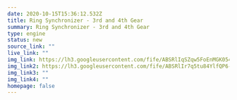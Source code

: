 ```yaml
---
date: 2020-10-15T15:36:12.532Z
title: Ring Synchronizer - 3rd and 4th Gear
summary: Ring Synchronizer - 3rd and 4th Gear
type: engine
status: new
source_link: ""
live_link: ""
img_link: https://lh3.googleusercontent.com/fife/ABSRlIqSZqw5FoEnMGK054NMeVA9OIoS18azeEk4qA8UCpGFALiZFcik_7maiyOIaCdetvVDQbY4oheLnOWAisCAMEu26ZrMIy0NFZBfg3NPoANASmts1ZoyAwn66ys3pmCot3F9lNqFMxmYlTg4j8Hzr9_QklsXnnlPCTcqqfnirGxsmuJIIR-XhjXXATcCWf-zNWh1qIGiv2uJrIVHcb5Mgu8cY6JKgnjetExQ_Xyu6Naqxnp9ie8Ac-FokgAabW_LzRohLwgP0w-aGdn9_8ig_kpZHS2w0MVWfoiy6Pk5Ed0rqVx81Sfrj3Wk93pJeGVW5NA3a5xjWKiSehTIIvtWpVDSAVl3DD5TGTvwF6LzPTW7zjDnR1vWd0wXOcvVegcKdaSghcVow2M9c8VCMWKudC2_7iqelonrjyO5Qw-7TKPEKqX3sZR28q5xIaPsaP5xorfE_JeRVtkNNrtfs_fPfiTSKBJtTFNn7m3Y1EDgmK-rcktj2wM3ACUTfDIpj4YvNe-aXg_-hoOWXLkWcCjzQrstBHqAkJcaMPybsrsfvJIryKQ7wwQhZzME7HXym3U-8sbmhawdrraNxnRc7AtI4SIBgf1xvlUNW88GLdydmukimjFX0DiJoOSJMbL8IJS-fZLbV1kuLAtCqeKvgCJZFq6X56MZNc3g6INlctxifos7xsfkG3hRXe4G-eSk2LxNi8k58J4E37YiT4IEmKOQYCWFl0FU_Nr2nw=w795-h666-ft
img_link2: https://lh3.googleusercontent.com/fife/ABSRlIr7q5tu84YlfQP6-zYniByNMBywvY_rSzQZVt3L-3e1269b3_wxsxanI9Wh6ghvSC3AEAFj_OZDlpjcqInlsTDcWjtbd-RVu9Jlgi7WwjXsy39kiDABLNsRoIlXLFzaaDUHOq7FZw67KWpsOoZ4Z1Y_P0E35gIXl-M1wL2jmh8JjH7SH-IpzzYUkWI94k8pYHneo1IN1cQAb4eSLztGKtECjaD1sD7BEen4twefdblHanQWYB90BVu53DJUm0DDVaHPgIzlYbCLRnIco85clI3AciB5vLIsMlKU83DOgIRE8w2zNqAPTWyeZamYJkz7YBgdFdistZAldgEV1pNCXtSYUjjXZuaJHxcRQEh-jTTwUur7BGZdYndcBQ3KK3_orqIO67qROXShbkfS8_Dnelr1u2RrvYvDAA6xCnCPI18vZS53b2WFUpOqTUBAKsyi8z2eNX1iHwbsBvRDAtpzleTwvEAdtXyTNmIQCtfnumWMzUijaGlKoE8fO_K4jZxT8fQshOkwDIzJ8Ae9ziESikMgEtFYAuNLKIlK0k_QukBLT6vHXw926Cnz8lfmMxYzJOozGTr0CHbqFnZs08J0R0IRUvK9T30pv1moduI_LXy8A08fw5xeys3RyHm6T3d8KCBBbF3AOZ8OuWYa49embyJUvUz1cHNK4zLuBcsbp8LyJ5QuVkFzDJpjfa-QKF9r3TBt8njid0vLhzWEGSSvlzwys9JqNGubJQ=w795-h666-ft
img_link3: ""
img_link4: ""
homepage: false
---
```

